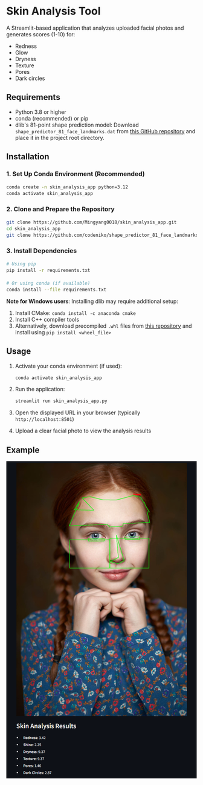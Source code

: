 # Skin Analysis Tool

A Streamlit-based application that analyzes uploaded facial photos and generates scores (1-10) for:
- Redness
- Glow
- Dryness
- Texture
- Pores
- Dark circles

## Requirements

- Python 3.8 or higher
- conda (recommended) or pip
- dlib's 81-point shape prediction model: Download `shape_predictor_81_face_landmarks.dat` from [this GitHub repository](https://github.com/codeniko/shape_predictor_81_face_landmarks) and place it in the project root directory.

## Installation

### 1. Set Up Conda Environment (Recommended)
```bash
conda create -n skin_analysis_app python=3.12
conda activate skin_analysis_app
```

### 2. Clone and Prepare the Repository
```bash
git clone https://github.com/Mingyang0018/skin_analysis_app.git
cd skin_analysis_app
git clone https://github.com/codeniko/shape_predictor_81_face_landmarks.git
```

### 3. Install Dependencies
```bash
# Using pip
pip install -r requirements.txt

# Or using conda (if available)
conda install --file requirements.txt
```

**Note for Windows users**: Installing dlib may require additional setup:
1. Install CMake: `conda install -c anaconda cmake`
2. Install C++ compiler tools
3. Alternatively, download precompiled `.whl` files from [this repository](https://github.com/z-mahmud22/Dlib_Windows_Python3.x) and install using `pip install <wheel_file>`

## Usage

1. Activate your conda environment (if used):
   ```bash
   conda activate skin_analysis_app
   ```

2. Run the application:
   ```bash
   streamlit run skin_analysis_app.py
   ```

3. Open the displayed URL in your browser (typically `http://localhost:8501`)

4. Upload a clear facial photo to view the analysis results

## Example
![1752409204609](image/1752409204609.png)
